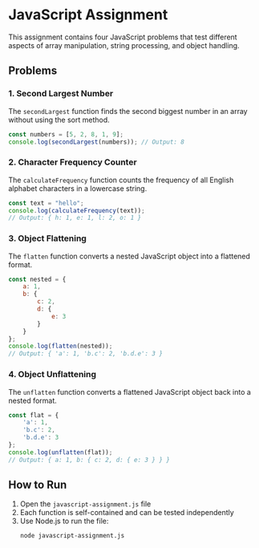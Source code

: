 # JavaScript Assignment

This assignment contains four JavaScript problems that test different aspects of array manipulation, string processing, and object handling.

## Problems

### 1. Second Largest Number
The `secondLargest` function finds the second biggest number in an array without using the sort method.

```javascript
const numbers = [5, 2, 8, 1, 9];
console.log(secondLargest(numbers)); // Output: 8
```

### 2. Character Frequency Counter
The `calculateFrequency` function counts the frequency of all English alphabet characters in a lowercase string.

```javascript
const text = "hello";
console.log(calculateFrequency(text));
// Output: { h: 1, e: 1, l: 2, o: 1 }
```

### 3. Object Flattening
The `flatten` function converts a nested JavaScript object into a flattened format.

```javascript
const nested = {
    a: 1,
    b: {
        c: 2,
        d: {
            e: 3
        }
    }
};
console.log(flatten(nested));
// Output: { 'a': 1, 'b.c': 2, 'b.d.e': 3 }
```

### 4. Object Unflattening
The `unflatten` function converts a flattened JavaScript object back into a nested format.

```javascript
const flat = {
    'a': 1,
    'b.c': 2,
    'b.d.e': 3
};
console.log(unflatten(flat));
// Output: { a: 1, b: { c: 2, d: { e: 3 } } }
```

## How to Run

1. Open the `javascript-assignment.js` file
2. Each function is self-contained and can be tested independently
3. Use Node.js to run the file:
   ```bash
   node javascript-assignment.js